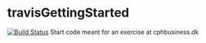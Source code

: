 # travisGettingStarted
[![Build Status](https://travis-ci.com/AllanSimonsen789/travisGettingStarted.svg?branch=master)](https://travis-ci.com/AllanSimonsen789/travisGettingStarted)
Start code meant for an exercise at cphbusiness.dk

